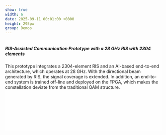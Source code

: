 ```yaml
---
show: true
width: 6
date: 2025-09-11 00:01:00 +0800
height: 295px
group: Demos
---
```


<div class="p-4">
    <div class="card-img-overlay" style="overflow: scroll; background: rgb(255,255,255,0.8); height: 295px;">
      <h5 class="card-title">RIS-Assisted Communication Prototype with a 28 GHz RIS with 2304 elements</h5>
      <p class="card-text">
        This prototype integrates a 2304-element RIS and an AI-based end-to-end architecture, which operates at 28 GHz. With the directional beam generated by RIS, the signal coverage is extended. In addition, an end-to-end system is trained off-line and deployed on the FPGA, which makes the constellation deviate from the traditional QAM structure. 
      </p>
    </div>
</div>



